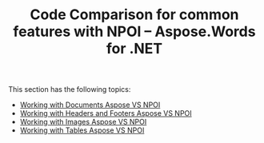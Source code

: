 ﻿---
title: Code Comparison for common features with NPOI – Aspose.Words for .NET
articleTitle: Code Comparison for common features with NPOI
linktitle: Code Comparison for common features with NPOI
description: "Take a look at code comparison of some features implemented in Aspose.Words for .NET and NPOI using C#."
type: docs
weight: 10
url: /net/code-comparison-for-common-features-with-npoi/
aliases:
  - /net/working-with-tables-aspose-vs-npoi/
  - /net/working-with-images-aspose-vs-npoi/
  - /net/working-with-headers-and-footers-aspose-vs-npoi/
  - /net/working-with-documents-aspose-vs-npoi/
---

This section has the following topics:

- [Working with Documents Aspose VS NPOI](/words/net/code-comparison-for-common-features-with-npoi/)
- [Working with Headers and Footers Aspose VS NPOI](/words/net/code-comparison-for-common-features-with-npoi/)
- [Working with Images Aspose VS NPOI](/words/net/code-comparison-for-common-features-with-npoi/)
- [Working with Tables Aspose VS NPOI](/words/net/code-comparison-for-common-features-with-npoi/)
